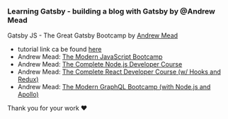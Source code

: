 ### Learning Gatsby  - building a blog with Gatsby by @Andrew Mead

Gatsby JS - The Great Gatsby Bootcamp by [Andrew Mead](https://www.youtube.com/channel/UCScXYvmDD7hyFVX6X5ZwE_Q)

- tutorial link ca be found [here](https://www.youtube.com/watch?v=8t0vNu2fCCM&list=PL_tNk-6bq-zBJScaf8HZHje0pqTFDTBfe&index=2&t=10776s)
- Andrew Mead: [The Modern JavaScript Bootcamp](https://www.udemy.com/course/modern-javascript/)
- Andrew Mead: [The Complete Node.js Developer Course](https://www.udemy.com/course/the-complete-nodejs-developer-course-2/)
- Andrew Mead: [The Complete React Developer Course (w/ Hooks and Redux)](https://www.udemy.com/course/react-2nd-edition/)
- Andrew Mead: [The Modern GraphQL Bootcamp (with Node.js and Apollo)](https://www.udemy.com/course/graphql-bootcamp/)


Thank you for your work ❤
